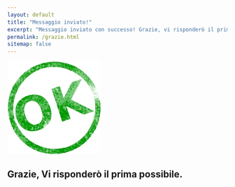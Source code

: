```yaml
---
layout: default
title: "Messaggio inviato!"
excerpt: "Messaggio inviato con successo! Grazie, vi risponderò il prima possibile."
permalink: /grazie.html
sitemap: false
---
```

![Ok messaggio inviato](/img/ok.png  "messaggio inviato con successo - Grazie")

## Grazie, Vi risponderò il prima possibile.

